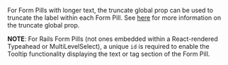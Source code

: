 For Form Pills with longer text, the truncate global prop can be used to truncate the label within each Form Pill. See [here](https://playbook.powerapp.cloud/global_props/truncate) for more information on the truncate global prop.

__NOTE__: For Rails Form Pills (not ones embedded within a React-rendered Typeahead or MultiLevelSelect), a unique `id` is required to enable the Tooltip functionality displaying the text or tag section of the Form Pill.